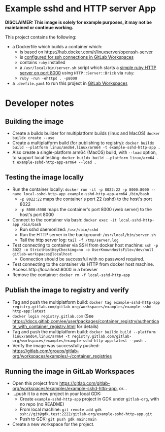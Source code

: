 # Example sshd and HTTP server App

**DISCLAIMER: This image is solely for example purposes, it may not be maintained or continue working.**

This project contains the following:
- a Dockerfile which builds a container which:
  - is based on https://hub.docker.com/r/linuxserver/openssh-server
  - is [configured for ssh connections in GitLab Workspaces](https://docs.gitlab.com/ee/user/workspace/configuration.html#update-your-workspace-container-image)
  - contains `ruby` installed
  - a `/usr/local/bin/server.sh` script which starts a [simple ruby HTTP server on port 8000](https://gist.github.com/willurd/5720255#ruby-192) using `HTTP::Server::Brick` via `ruby`:
  - `ruby -run -ehttpd . -p8000`
- a `.devfile.yaml` to run this project in [GitLab Workspaces](https://docs.gitlab.com/ee/user/workspace/)

# Developer notes

## Building the image

- Create a buildx builder for multiplatform builds (linux and MacOS) `docker buildx create --use`
- Create a multiplatform build (for publishing to registry): `docker buildx build --platform linux/amd64,linux/arm64 -t example-sshd-http-app .`
- Also create a single-platform arm64 (MacOS) build, with `--load` option, to support local testing: `docker buildx build --platform linux/arm64 -t example-sshd-http-app-arm64 --load .`

## Testing the image locally

- Run the container locally: `docker run -it -p 8022:22 -p 8000:8000 --name local-sshd-http-app example-sshd-http-app-arm64 /bin/bash`
  - `-p 8022:22` maps the container's port 22 (sshd) to the host's port 8022
  - `-p 8000:8000` maps the container's port 8000 (web server) to the host's port 8000
- Connect to the container via bash: `docker exec -it local-sshd-http-app /bin/bash`
  - Run sshd daemonized: `/usr/sbin/sshd`
  - Run the HTTP server in the background: `/usr/local/bin/server.sh`
  - Tail the http server log: `tail -f /tmp/server.log`
- Test connecting to container via SSH from docker host machine: `ssh -p 8022 -o StrictHostKeyChecking=no -o UserKnownHostsFile=/dev/null gitlab-workspaces@localhost`
  - Connection should be successful with no password required.
- Test connecting to the container via HTTP from docker host machine. Access http://localhost:8000 in a browser 
- Remove the container: `docker rm -f local-sshd-http-app`

## Publish the image to registry and verify

- Tag and push the multiplatform build: `docker tag example-sshd-http-app registry.gitlab.com/gitlab-org/workspaces/examples/example-sshd-http-app:latest`
- `docker login registry.gitlab.com` (See https://docs.gitlab.com/ee/user/packages/container_registry/authenticate_with_container_registry.html for details)
- Tag and push the multiplatform build: `docker buildx build --platform linux/amd64,linux/arm64 -t registry.gitlab.com/gitlab-org/workspaces/examples/example-sshd-http-app:latest --push .`
- Verify the image was successfully pushed: https://gitlab.com/groups/gitlab-org/workspaces/examples/-/container_registries

## Running the image in GitLab Workspaces

- Open this project from https://gitlab.com/gitlab-org/workspaces/examples/example-sshd-http-app, or... 
- ...push it to a new project in your local GDK:
  - Create `example-sshd-http-app` project in GDK under `gitlab-org`, with no repo (no README)
  - From local machine: `git remote add gdk ssh://git@gdk.test:2222/gitlab-org/example-sshd-http-app.git`
  - Push to GDK: `git push gdk main:main`
- Create a new workspace for the project.
